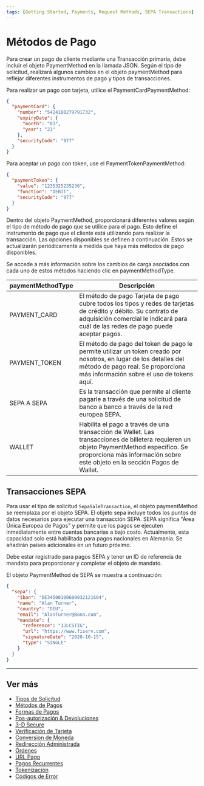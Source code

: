 ```yaml
---
tags: [Getting Started, Payments, Request Methods, SEPA Transactions]
---
```


# Métodos de Pago

Para crear un pago de cliente mediante una Transacción primaria, debe incluir el objeto PaymentMethod en la llamada JSON. Según el tipo de solicitud, realizará algunos cambios en el objeto paymentMethod para reflejar diferentes instrumentos de pago y tipos de transacciones.

Para realizar un pago con tarjeta, utilice el PaymentCardPaymentMethod:

```json
{
  "paymentCard": {
    "number": "5424180279791732",
    "expiryDate": {
      "month": "03",
      "year": "21"
    },
    "securityCode": "977"
  }
}
```

Para aceptar un pago con token, use el PaymentTokenPaymentMethod:

```json
{
  "paymentToken": {
    "value": "1235325235236",
    "function": "DEBIT",
    "securityCode": "977"
  }
}
```

Dentro del objeto PaymentMethod, proporcionará diferentes valores según el tipo de método de pago que se utilice para el pago. Esto define el instrumento de pago que el cliente está utilizando para realizar la transacción. Las opciones disponibles se definen a continuación. Estos se actualizarán periódicamente a medida que haya más métodos de pago disponibles.

Se accede a más información sobre los cambios de carga asociados con cada uno de estos métodos haciendo clic en paymentMethodType.

| paymentMethodType | Descripción                                                                                                                                                                                                          |
|-------------------|----------------------------------------------------------------------------------------------------------------------------------------------------------------------------------------------------------------------|
| PAYMENT_CARD      | El método de pago Tarjeta de pago cubre todos los tipos y redes de tarjetas de crédito y débito. Su contrato de adquisición comercial le indicará para cuál de las redes de pago puede aceptar pagos.                |
| PAYMENT_TOKEN     | El método de pago del token de pago le permite utilizar un token creado por nosotros, en lugar de los detalles del método de pago real. Se proporciona más información sobre el uso de tokens aquí.                  |
| SEPA A SEPA       | Es la transacción que permite al cliente pagarle a través de una solicitud de banco a banco a través de la red europea SEPA.                                                                                         |
| WALLET            | Habilita el pago a través de una transacción de Wallet. Las transacciones de billetera requieren un objeto PaymentMethod específico. Se proporciona más información sobre este objeto en la sección Pagos de Wallet. |

## Transacciones SEPA

Para usar el tipo de solicitud ```SepaSaleTransaction```, el objeto paymentMethod se reemplaza por el objeto SEPA. El objeto sepa incluye todos los puntos de datos necesarios para ejecutar una transacción SEPA. SEPA significa "Área Única Europea de Pagos" y permite que los pagos se ejecuten inmediatamente entre cuentas bancarias a bajo costo. Actualmente, esta capacidad solo está habilitada para pagos nacionales en Alemania. Se añadirán países adicionales en un futuro próximo.

Debe estar registrado para pagos SEPA y tener un ID de referencia de mandato para proporcionar y completar el objeto de mandato.

El objeto PaymentMethod de SEPA se muestra a continuación:

```json
{
  "sepa": {
    "iban": "DE34500100600032121604",
    "name": "Alan Turner",
    "country": "DEU",
    "email": "AlanTurner@Bonn.com",
    "mandate": {
      "reference": "3JLCSTIG",
      "url": "https://www.fiserv.com",
      "signatureDate": "2020-10-15",
      "type": "SINGLE"
    }
  }
}
```

---

## Ver más

- [Tipos de Solicitud](?path=docs/español/pagos/3-1-tipos-solicitudes.md)
- [Métodos de Pagos](?path=docs/español/pagos/3-2-metodos-pago.md)
- [Formas de Pagos](?path=docs/español/pagos/3-3-formas-pagos.md)
- [Pos-autorización & Devoluciones](?path=docs/español/pagos/3-4-post-aut.md)
- [3-D Secure](?path=docs/3-5-3d-secure.md)
- [Verificación de Tarjeta](?path=docs/3-6-card-verification.md)
- [Conversion de Moneda](?path=docs/3-7-currency-conversion.md)
- [Redirección Administrada](?path=docs/3-8-managed-redirect.md)
- [Órdenes](?path=docs/3-9-orders.md)
- [URL Pago](?path=docs/3-10-payment-url.md)
- [Pagos Recurrentes](?path=docs/3-11-recurring-payments.md)
- [Tokenización](?path=docs/3-12-tokenisation.md)
- [Códigos de Error](?path=docs/3-13-error-codes.md)
